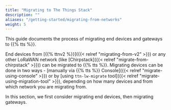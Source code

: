 ```yaml
---
title: "Migrating to The Things Stack"
description: ""
aliases: "/getting-started/migrating-from-networks"
weight: 5
---
```


This guide documents the process of migrating end devices and gateways to {{% tts %}}.

<!--more-->

End devices from [{{% ttnv2 %}}]({{< relref "migrating-from-v2" >}}) or any other LoRaWAN network (like [Chirpstack]({{< relref "migrate-from-chirpstack" >}})) can be migrated to {{% tts %}}. Migrating devices can be done in two ways - [manually via {{% tts %}} Console]({{< relref "migrate-using-console" >}}) or by [using `ttn-lw-migrate` tool]({{< relref "migrate-using-migration-tool" >}}), depending on how many devices and from which network you are migrating from.

In this section, we first consider migrating end devices, then migrating gateways.
